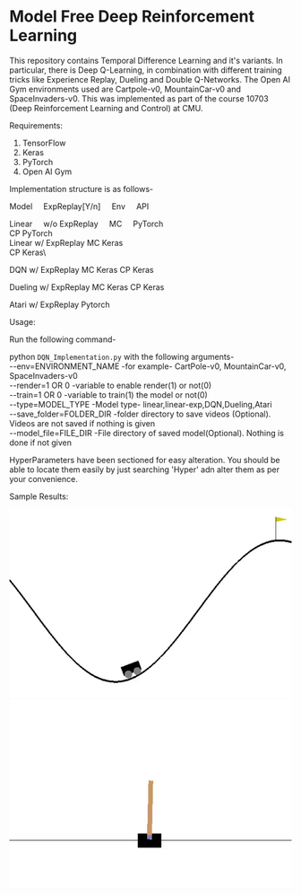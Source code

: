 # Model Free Deep Reinforcement Learning

This repository contains Temporal Difference Learning and it's variants. In particular, there is Deep Q-Learning, in combination with different training tricks like Experience Replay, Dueling and Double Q-Networks. The Open AI Gym environments used are Cartpole-v0, MountainCar-v0 and SpaceInvaders-v0. This was implemented as part of the course 10703 (Deep Reinforcement Learning and Control) at CMU.

Requirements:

1. TensorFlow
2. Keras
3. PyTorch
4. Open AI Gym

Implementation structure is as follows-

Model &nbsp; &nbsp; ExpReplay[Y/n] &nbsp; &nbsp; Env &nbsp; &nbsp; API

Linear &nbsp; &nbsp; w/o ExpReplay &nbsp; &nbsp; MC &nbsp; &nbsp; PyTorch\
                           CP    PyTorch\
Linear    w/ ExpReplay     MC    Keras\
                           CP    Keras\

DQN 	w/ ExpReplay	MC		Keras
					        	CP 		Keras

Dueling w/ ExpReplay	MC		Keras
						          CP 		Keras

Atari	w/ ExpReplay 			Pytorch

Usage:

Run the following command-

python `DQN_Implementation.py` with the following arguments-\
	--env=ENVIRONMENT_NAME    -for example- CartPole-v0, MountainCar-v0, SpaceInvaders-v0 \
	--render=1 OR 0 		-variable to enable render(1) or not(0) \
	--train=1 OR 0			-variable to train(1) the model or not(0) \
	--type=MODEL_TYPE		-Model type- linear,linear-exp,DQN,Dueling,Atari \
	--save_folder=FOLDER_DIR	-folder directory to save videos (Optional). Videos are not saved if nothing is given\
	--model_file=FILE_DIR		-File directory of saved model(Optional). Nothing is done if not given
 

HyperParameters have been sectioned for easy alteration. You should be able to locate them easily by just searching 'Hyper' adn alter them as per your convenience.

Sample Results:

![Alt Text](results/mc.gif)
![Alt Text](results/cp.gif)


